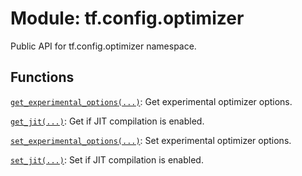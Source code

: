 <div itemscope itemtype="http://developers.google.com/ReferenceObject">
<meta itemprop="name" content="tf.config.optimizer" />
<meta itemprop="path" content="Stable" />
</div>

# Module: tf.config.optimizer

Public API for tf.config.optimizer namespace.

<!-- Placeholder for "Used in" -->


## Functions

[`get_experimental_options(...)`](../../tf/config/optimizer/get_experimental_options.md): Get experimental optimizer options.

[`get_jit(...)`](../../tf/config/optimizer/get_jit.md): Get if JIT compilation is enabled.

[`set_experimental_options(...)`](../../tf/config/optimizer/set_experimental_options.md): Set experimental optimizer options.

[`set_jit(...)`](../../tf/config/optimizer/set_jit.md): Set if JIT compilation is enabled.

